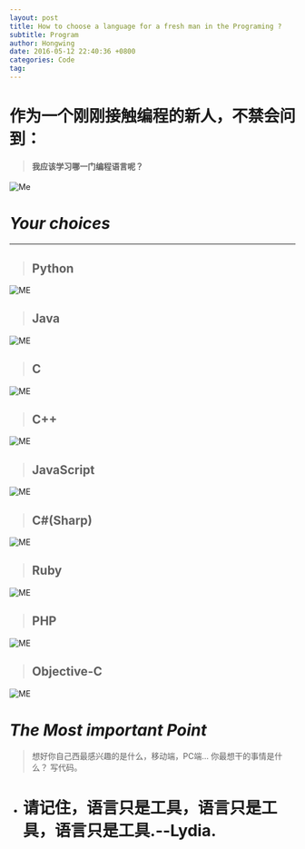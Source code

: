 ```yaml
---
layout: post
title: How to choose a language for a fresh man in the Programing ?
subtitle: Program
author: Hongwing
date: 2016-05-12 22:40:36 +0800
categories: Code
tag: 
---
```

# 作为一个刚刚接触编程的新人，不禁会问到：
> #### 我应该学习哪一门编程语言呢？
![Me](/assets/IMG_0883.jpg)

# *Your choices*
---
> ##	Python

![ME](/assets/IMG_0874.jpg)

> ## Java 

![ME](/assets/IMG_0875.jpg)

> ##	C

![ME](/assets/IMG_0876.jpg)

> ##	C++

![ME](/assets/IMG_0877.jpg)

> ## JavaScript

![ME](/assets/IMG_0878.JPG)

> ##	C#(Sharp)

![ME](/assets/IMG_0879.JPG)

> ##	Ruby

![ME](/assets/IMG_0880.JPG)

> ##	PHP

![ME](/assets/IMG_0881.JPG)

> ##	Objective-C

![ME](/assets/IMG_0882.JPG)

# *The Most important Point*
> 想好你自己西最感兴趣的是什么，移动端，PC端...
> 你最想干的事情是什么？
> 写代码。

* # 请记住，语言只是工具，语言只是工具，语言只是工具.--Lydia.
 
